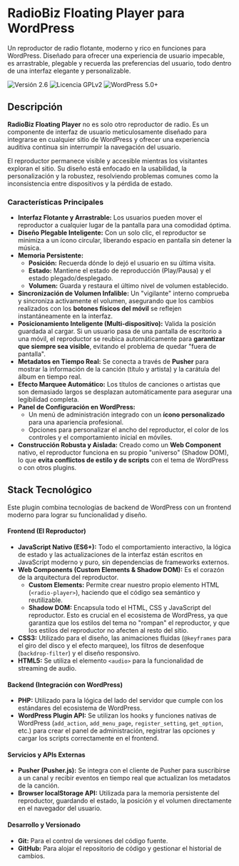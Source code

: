 # RadioBiz Floating Player para WordPress

Un reproductor de radio flotante, moderno y rico en funciones para WordPress. Diseñado para ofrecer una experiencia de usuario impecable, es arrastrable, plegable y recuerda las preferencias del usuario, todo dentro de una interfaz elegante y personalizable.

![Versión 2.6](https://img.shields.io/badge/Versión-2.6-blue.svg)
![Licencia GPLv2](https://img.shields.io/badge/Licencia-GPLv2-brightgreen.svg)
![WordPress 5.0+](https://img.shields.io/badge/WordPress-5.0+-orange.svg)

## Descripción

**RadioBiz Floating Player** no es solo otro reproductor de radio. Es un componente de interfaz de usuario meticulosamente diseñado para integrarse en cualquier sitio de WordPress y ofrecer una experiencia auditiva continua sin interrumpir la navegación del usuario.

El reproductor permanece visible y accesible mientras los visitantes exploran el sitio. Su diseño está enfocado en la usabilidad, la personalización y la robustez, resolviendo problemas comunes como la inconsistencia entre dispositivos y la pérdida de estado.

### Características Principales

*   **Interfaz Flotante y Arrastrable:** Los usuarios pueden mover el reproductor a cualquier lugar de la pantalla para una comodidad óptima.
*   **Diseño Plegable Inteligente:** Con un solo clic, el reproductor se minimiza a un ícono circular, liberando espacio en pantalla sin detener la música.
*   **Memoria Persistente:**
    *   **Posición:** Recuerda dónde lo dejó el usuario en su última visita.
    *   **Estado:** Mantiene el estado de reproducción (Play/Pausa) y el estado plegado/desplegado.
    *   **Volumen:** Guarda y restaura el último nivel de volumen establecido.
*   **Sincronización de Volumen Infalible:** Un "vigilante" interno comprueba y sincroniza activamente el volumen, asegurando que los cambios realizados con los **botones físicos del móvil** se reflejen instantáneamente en la interfaz.
*   **Posicionamiento Inteligente (Multi-dispositivo):** Valida la posición guardada al cargar. Si un usuario pasa de una pantalla de escritorio a una móvil, el reproductor se reubica automáticamente para **garantizar que siempre sea visible**, evitando el problema de quedar "fuera de pantalla".
*   **Metadatos en Tiempo Real:** Se conecta a través de **Pusher** para mostrar la información de la canción (título y artista) y la carátula del álbum en tiempo real.
*   **Efecto Marquee Automático:** Los títulos de canciones o artistas que son demasiado largos se desplazan automáticamente para asegurar una legibilidad completa.
*   **Panel de Configuración en WordPress:**
    *   Un menú de administración integrado con un **ícono personalizado** para una apariencia profesional.
    *   Opciones para personalizar el ancho del reproductor, el color de los controles y el comportamiento inicial en móviles.
*   **Construcción Robusta y Aislada:** Creado como un **Web Component** nativo, el reproductor funciona en su propio "universo" (Shadow DOM), lo que **evita conflictos de estilo y de scripts** con el tema de WordPress o con otros plugins.

## Stack Tecnológico

Este plugin combina tecnologías de backend de WordPress con un frontend moderno para lograr su funcionalidad y diseño.

#### **Frontend (El Reproductor)**

*   **JavaScript Nativo (ES6+):** Todo el comportamiento interactivo, la lógica de estado y las actualizaciones de la interfaz están escritos en JavaScript moderno y puro, sin dependencias de frameworks externos.
*   **Web Components (Custom Elements & Shadow DOM):** Es el corazón de la arquitectura del reproductor.
    *   **Custom Elements:** Permite crear nuestro propio elemento HTML (`<radio-player>`), haciendo que el código sea semántico y reutilizable.
    *   **Shadow DOM:** Encapsula todo el HTML, CSS y JavaScript del reproductor. Esto es crucial en el ecosistema de WordPress, ya que garantiza que los estilos del tema no "rompan" el reproductor, y que los estilos del reproductor no afecten al resto del sitio.
*   **CSS3:** Utilizado para el diseño, las animaciones fluidas (`@keyframes` para el giro del disco y el efecto marquee), los filtros de desenfoque (`backdrop-filter`) y el diseño responsivo.
*   **HTML5:** Se utiliza el elemento `<audio>` para la funcionalidad de streaming de audio.

#### **Backend (Integración con WordPress)**

*   **PHP:** Utilizado para la lógica del lado del servidor que cumple con los estándares del ecosistema de WordPress.
*   **WordPress Plugin API:** Se utilizan los hooks y funciones nativas de WordPress (`add_action`, `add_menu_page`, `register_setting`, `get_option`, etc.) para crear el panel de administración, registrar las opciones y cargar los scripts correctamente en el frontend.

#### **Servicios y APIs Externas**

*   **Pusher (Pusher.js):** Se integra con el cliente de Pusher para suscribirse a un canal y recibir eventos en tiempo real que actualizan los metadatos de la canción.
*   **Browser localStorage API:** Utilizada para la memoria persistente del reproductor, guardando el estado, la posición y el volumen directamente en el navegador del usuario.

#### **Desarrollo y Versionado**

*   **Git:** Para el control de versiones del código fuente.
*   **GitHub:** Para alojar el repositorio de código y gestionar el historial de cambios.
